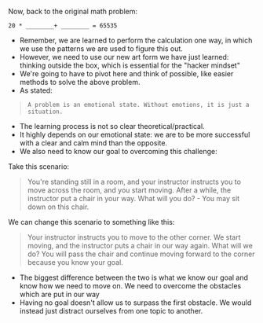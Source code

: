 Now, back to the original math problem:


```
20 * ________+ ________ = 65535
```


- Remember, we are learned to perform the calculation one way, in which we use the patterns we are used to figure this out.
- However, we need to use our new art form we have just learned: thinking outside the box, which is essential for the "hacker mindset"
- We're going to have to pivot here and think of possible, like easier methods to solve the above problem.
- As stated:

> `A problem is an emotional state. Without emotions, it is just a situation.`

- The learning process is not so clear theoretical/practical.
- It highly depends on our emotional state: we are to be more successful with a clear and calm mind than the opposite.
- We also need to know our goal to overcoming this challenge:

Take this scenario:

> You're standing still in a room, and your instructor instructs you to move across the room, and you start moving. After a while, the instructor put a chair in your way. What will you do? - You may sit down on this chair.

We can change this scenario to something like this:

> Your instructor instructs you to move to the other corner. We start moving, and the instructor puts a chair in our way again. What will we do? You will pass the chair and continue moving forward to the corner because you know your goal.

- The biggest difference between the two is what we know our goal and know how we need to move on. We need to overcome the obstacles which are put in our way
- Having no goal doesn't allow us to surpass the first obstacle. We would instead just distract ourselves from one topic to another.